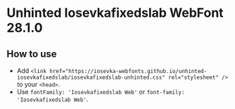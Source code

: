 # Unhinted Iosevkafixedslab WebFont 28.1.0

## How to use

- Add `<link href="https://iosevka-webfonts.github.io/unhinted-iosevkafixedslab/iosevkafixedslab-unhinted.css" rel="stylesheet" />` to your `<head>`.
- Use `fontFamily: 'Iosevkafixedslab Web'` or `font-family: 'Iosevkafixedslab Web'`.
